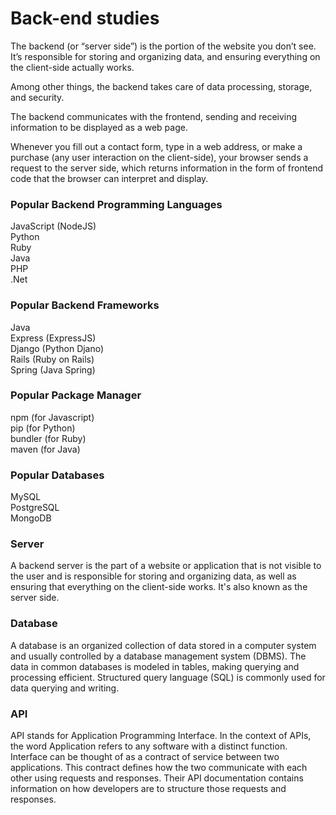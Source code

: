 # Back-end studies 

The backend (or “server side”) is the portion of the website you don’t see. It’s responsible for storing and organizing data, and ensuring everything on the client-side actually works. </br>

Among other things, the backend takes care of data processing, storage, and security. </br>

The backend communicates with the frontend, sending and receiving information to be displayed as a web page. </br>

Whenever you fill out a contact form, type in a web address, or make a purchase (any user interaction on the client-side), your browser sends a request to the server side, which returns information in the form of frontend code that the browser can interpret and display.

### Popular Backend Programming Languages

JavaScript (NodeJS) </br>
Python </br>
Ruby </br>
Java </br>
PHP </br>
.Net </br>

### Popular Backend Frameworks

Java </br>
Express (ExpressJS) </br>
Django (Python Djano) </br>
Rails (Ruby on Rails) </br>
Spring (Java Spring) </br>

### Popular Package Manager

npm (for Javascript) </br>
pip (for Python) </br>
bundler (for Ruby) </br>
maven (for Java) </br>

### Popular Databases

MySQL </br>
PostgreSQL </br>
MongoDB </br>

### Server

A backend server is the part of a website or application that is not visible to the user and is responsible for storing and organizing data, as well as ensuring that everything on the client-side works. It's also known as the server side. 

### Database

A database is an organized collection of data stored in a computer system and usually controlled by a database management system (DBMS). The data in common databases is modeled in tables, making querying and processing efficient. Structured query language (SQL) is commonly used for data querying and writing.

### API 

API stands for Application Programming Interface. In the context of APIs, the word Application refers to any software with a distinct function. Interface can be thought of as a contract of service between two applications. This contract defines how the two communicate with each other using requests and responses. Their API documentation contains information on how developers are to structure those requests and responses.





